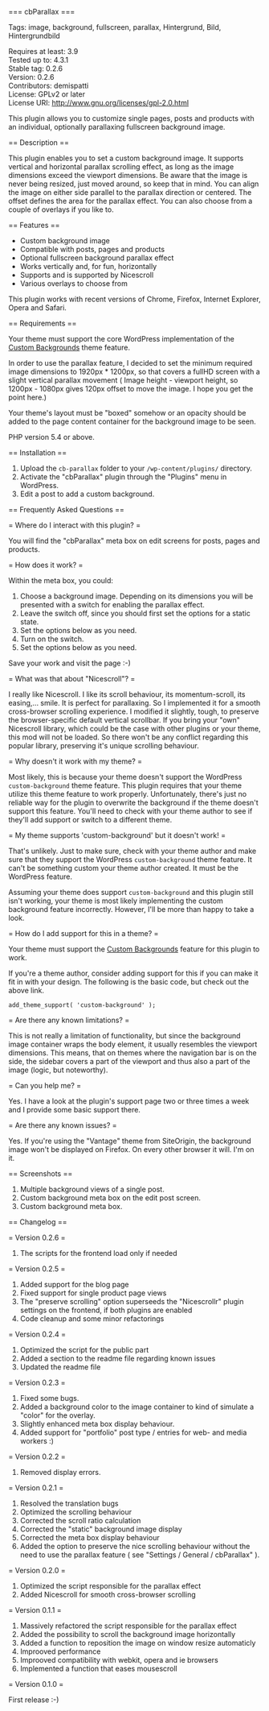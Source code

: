 === cbParallax ===

Tags: image, background, fullscreen, parallax, Hintergrund, Bild, Hintergrundbild

Requires at least: 3.9  
Tested up to: 4.3.1  
Stable tag: 0.2.6  
Version: 0.2.6  
Contributors: demispatti  
License: GPLv2 or later  
License URI: http://www.gnu.org/licenses/gpl-2.0.html

This plugin allows you to customize single pages, posts and products with an individual, optionally parallaxing fullscreen background image.

== Description ==

This plugin enables you to set a custom background image.  It supports vertical and horizontal parallax scrolling effect, as long as the image dimensions exceed the viewport dimensions.  Be aware that the image is never being resized, just moved around, so keep that in mind.  You can align the image on either side parallel to the parallax direction or centered. The offset defines the area for the parallax effect.  You can also choose from a couple of overlays if you like to.

== Features ==

- Custom background image
- Compatible with posts, pages and products
- Optional fullscreen background parallax effect
- Works vertically and, for fun, horizontally
- Supports and is supported by Nicescroll
- Various overlays to choose from

This plugin works with recent versions of Chrome, Firefox, Internet Explorer, Opera and Safari.

== Requirements ==

Your theme must support the core WordPress implementation of the [Custom Backgrounds](http://codex.wordpress.org/Custom_Backgrounds) theme feature.

In order to use the parallax feature, I decided to set the minimum required image dimensions to 1920px * 1200px, so that covers a fullHD screen with a slight vertical parallax movement ( Image height - viewport height, so 1200px - 1080px gives 120px offset to move the image. I hope you get the point here.)

Your theme's layout must be "boxed" somehow or an opacity should be added to the page content container for the background image to be seen.

PHP version 5.4 or above.

== Installation ==

1. Upload the `cb-parallax` folder to your `/wp-content/plugins/` directory.
2. Activate the "cbParallax" plugin through the "Plugins" menu in WordPress.
3. Edit a post to add a custom background.

== Frequently Asked Questions ==

= Where do I interact with this plugin? =

You will find the "cbParallax" meta box on edit screens for posts, pages and products.

= How does it work? =

Within the meta box, you could:

1. Choose a background image. Depending on its dimensions you will be presented with a switch for enabling the parallax effect.
2. Leave the switch off, since you should first set the options for a static state.
3. Set the options below as you need.
4. Turn on the switch.
5. Set the options below as you need.

Save your work and visit the page :-)

= What was that about "Nicescroll"? =

I really like Nicescroll. I like its scroll behaviour, its momentum-scroll, its easing,... smile. It is perfect for parallaxing.  So I implemented it for a smooth cross-browser scrolling experience. I modified it slightly, tough, to preserve the browser-specific default vertical scrollbar. If you bring your "own" Nicescroll library, which could be the case with other plugins or your theme, this mod will not be loaded. So there won't be any conflict regarding this popular library, preserving it's unique scrolling behaviour.

= Why doesn't it work with my theme? =

Most likely, this is because your theme doesn't support the WordPress `custom-background` theme feature.
This plugin requires that your theme utilize this theme feature to work properly.
Unfortunately, there's just no reliable way for the plugin to overwrite the background if the theme doesn't support this feature.
You'll need to check with your theme author to see if they'll add support or switch to a different theme.

= My theme supports 'custom-background' but it doesn't work! =

That's unlikely.
Just to make sure, check with your theme author and make sure that they support the WordPress `custom-background` theme feature.
It can't be something custom your theme author created.  It must be the WordPress feature.

Assuming your theme does support `custom-background` and this plugin still isn't working, your theme is most likely implementing the custom background feature incorrectly.  However, I'll be more than happy to take a look.

= How do I add support for this in a theme? =

Your theme must support the [Custom Backgrounds](http://codex.wordpress.org/Custom_Backgrounds) feature for this plugin to work.

If you're a theme author, consider adding support for this if you can make it fit in with your design.  The following is the basic code, but check out the above link.

	add_theme_support( 'custom-background' );

= Are there any known limitations? =

This is not really a limitation of functionality, but since the background image container wraps the body element, it usually resembles the viewport dimensions. This means, that on themes where the navigation bar is on the side, the sidebar covers a part of the viewport and thus also a part of the image (logic, but noteworthy).

= Can you help me? =

Yes. I have a look at the plugin's support page two or three times a week and I provide some basic support there.

= Are there any known issues? =

Yes. If you're using the "Vantage" theme from SiteOrigin, the background image won't be displayed on Firefox. On every other browser it will. I'm on it.

== Screenshots ==

1. Multiple background views of a single post.
2. Custom background meta box on the edit post screen.
3. Custom background meta box.

== Changelog ==

= Version 0.2.6 =

1. The scripts for the frontend load only if needed

= Version 0.2.5 =

1. Added support for the blog page
2. Fixed support for single product page views
3. The "preserve scrolling" option superseeds the "Nicescrollr" plugin settings on the frontend, if both plugins are enabled
4. Code cleanup and some minor refactorings

= Version 0.2.4 =

1. Optimized the script for the public part
2. Added a section to the readme file regarding known issues
3. Updated the readme file

= Version 0.2.3 =

1. Fixed some bugs.
2. Added a background color to the image container to kind of simulate a "color" for the overlay.
3. Slightly enhanced meta box display behaviour.
4. Added support for "portfolio" post type / entries for web- and media workers :)

= Version 0.2.2 =

1. Removed display errors.

= Version 0.2.1 =

1. Resolved the translation bugs
2. Optimized the scrolling behaviour
3. Corrected the scroll ratio calculation
4. Corrected the "static" background image display
5. Corrected the meta box display behaviour
6. Added the option to preserve the nice scrolling behaviour without the need to use the parallax feature ( see "Settings / General / cbParallax" ).

= Version 0.2.0 =

1. Optimized the script responsible for the parallax effect
2. Added Nicescroll for smooth cross-browser scrolling

= Version 0.1.1 =

1. Massively refactored the script responsible for the parallax effect
2. Added the possibility to scroll the background image horizontally
3. Added a function to reposition the image on window resize automaticly
4. Improoved performance
5. Improoved compatibility with webkit, opera and ie browsers
6. Implemented a function that eases mousescroll

= Version 0.1.0 =

First release :-)
